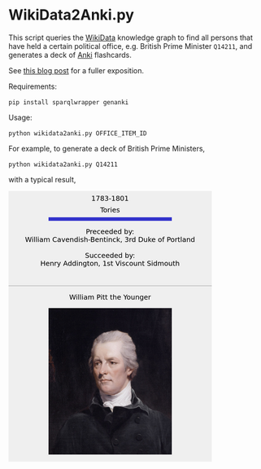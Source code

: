 # WikiData2Anki.py

This script queries the [WikiData](https://query.wikidata.org/) knowledge graph
to find all persons that have held a certain political office, e.g. British
Prime Minister `Q14211`, and generates a deck of
[Anki](https://apps.ankiweb.net/) flashcards.

See [this blog post](https://jb753.user.srcf.net/posts/wikidata2anki) for a
fuller exposition.

Requirements:
```
pip install sparqlwrapper genanki
```

Usage:
```
python wikidata2anki.py OFFICE_ITEM_ID
```

For example, to generate a deck of British Prime Ministers,

```
python wikidata2anki.py Q14211
```

with a typical result,

<img src="example.png" width="400">
